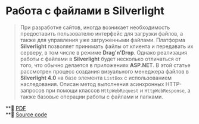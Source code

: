 # Работа с файлами в Silverlight

> При разработке сайтов, иногда возникает необходимость предоставить пользователю интерфейс для загрузки файлов, а также для управления уже загруженными файлами.
> Платформа **Silverlight** позволяет принимать файлы от клиента и передавать их серверу, в том числе в режиме **Drag'n'Drop**.
> Однако реализация работы с файлами в **Silverlight** будет несколько отличаться от того, что обычно делается в приложениях **ASP.NET**.
> В этой статье рассмотрен процесс создания визуального менеджера файлов в **Silverlight 4.0** на базе элемента `ListBox` с использованием наследования.
> Описан метод выполнения асинхронных HTTP-запросов при помощи классов `HttpWebRequest` и `HttpWebResponse`, а также базовые операции работы с файлами и папками.

**:eyes: [PDF](FileManager_Silverlight.pdf)  
**:floppy_disk: [Source code](../assets/FileManager.zip)
